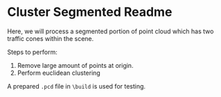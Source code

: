 # Cluster Segmented Readme

Here, we will process a segmented portion of point cloud which has two traffic cones within the scene.

Steps to perform:

1. Remove large amount of points at origin.
2. Perform euclidean clustering

A prepared `.pcd` file in `\build` is used for testing.